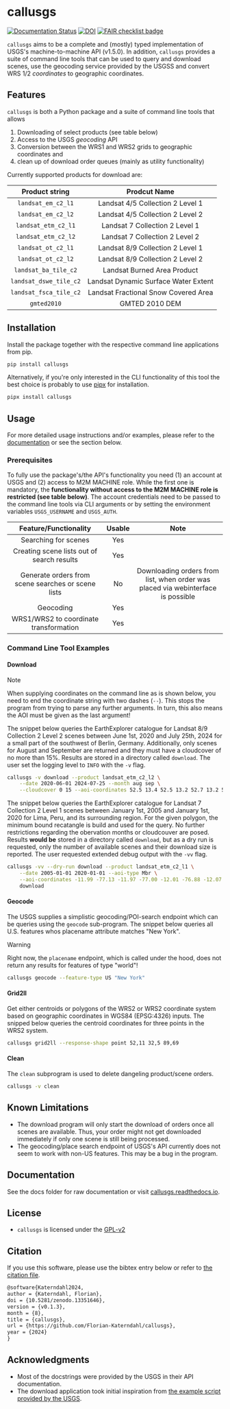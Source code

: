 # callusgs

[![Documentation Status](https://readthedocs.org/projects/callusgs/badge/?version=latest)](https://callusgs.readthedocs.io/en/latest/?badge=latest)
[![DOI](https://zenodo.org/badge/DOI/10.5281/zenodo.13351646.svg)](https://doi.org/10.5281/zenodo.13351646)
[![FAIR checklist badge](https://fairsoftwarechecklist.net/badge.svg)](https://fairsoftwarechecklist.net/v0.2?f=31&a=32113&i=32101&r=133)


`callusgs` aims to be a complete and (mostly) typed implementation of USGS's machine-to-machine API (v1.5.0).
In addition, `callusgs` provides a suite of command line tools that can be used to query and download scenes, 
use the geocoding service provided by the USGSS and convert WRS 1/2 *coordinates* to geographic coordinates.

## Features

`callusgs` is both a Python package and a suite of command line tools that allows

1. Downloading of select products (see table below)
1. Access to the USGS *geocoding* API
1. Conversion between the WRS1 and WRS2 grids to geographic coordinates and
1. clean up of download order queues (mainly as utility functionality)

Currently supported products for download are:

|   **Product string**   |           **Prodcut Name**           |
|:----------------------:|:------------------------------------:|
| `landsat_em_c2_l1`     | Landsat 4/5 Collection 2 Level 1     |
| `landsat_em_c2_l2`     | Landsat 4/5 Collection 2 Level 2     |
| `landsat_etm_c2_l1`    | Landsat 7 Collection 2 Level 1       |
| `landsat_etm_c2_l2`    | Landsat 7 Collection 2 Level 2       |
| `landsat_ot_c2_l1`     | Landsat 8/9 Collection 2 Level 1     |
| `landsat_ot_c2_l2`     | Landsat 8/9 Collection 2 Level 2     |
| `landsat_ba_tile_c2`   | Landsat Burned Area Product          |
| `landsat_dswe_tile_c2` | Landsat Dynamic Surface Water Extent |
| `landsat_fsca_tile_c2` | Landsat Fractional Snow Covered Area |
| `gmted2010`            | GMTED 2010 DEM                       |

## Installation

Install the package together with the respective command line applications from pip.

```bash
pip install callusgs
```

Alternatively, if you're only interested in the CLI functionality of this tool the best choice is probably to use [pipx](https://github.com/pypa/pipx) for installation.

```bash
pipx install callusgs
```

## Usage

For more detailed usage instructions and/or examples, please refer to the [documentation](https://callusgs.readthedocs.io) or see the section below.

### Prerequisites

To fully use the package's/the API's functionality you need (1) an account at USGS and (2) access to M2M MACHINE role.
While the first one is mandatory, the **functionality without access to the M2M MACHINE role is restricted (see table below)**.
The account credentials need to be passed to the command line tools via CLI arguments or by setting the environment variables
`USGS_USERNAME` and `USGS_AUTH`.

|              **Feature/Functionality**             | **Usable** |                               **Note**                                           |
|:--------------------------------------------------:|:----------:|:--------------------------------------------------------------------------------:|
| Searching for scenes                               | Yes        |                                                                                  |
| Creating scene lists out of search results         | Yes        |                                                                                  |
| Generate orders from scene searches or scene lists | No         | Downloading orders from list, when order was placed via webinterface is possible |
| Geocoding                                          | Yes        |                                                                                  |
| WRS1/WRS2 to coordinate transformation             | Yes        |                                                                                  |

### Command Line Tool Examples

#### Download

> [!NOTE]
> When supplying coordinates on the command line as is shown below, you need to end the coordinate string with two dashes (`--`).
> This stops the program from trying to parse any further arguments. In turn, this also means the AOI must be given as the last argument!

The snippet below queries the EarthExplorer catalogue for Landsat 8/9 Collection 2 Level 2 scenes between June 1st, 2020 and
July 25th, 2024 for a small part of the southwest of Berlin, Germany. Additionally, only scenes for August and September are 
returned and they must have a cloudcover of no more than 15%. Results are stored in a directory called `download`. The user 
set the logging level to `INFO` with the `-v` flag.

```bash
callusgs -v download --product landsat_etm_c2_l2 \
    --date 2020-06-01 2024-07-25 --month aug sep \
    --cloudcover 0 15 --aoi-coordinates 52.5 13.4 52.5 13.2 52.7 13.2 52.5 13.4 -- download
```

The snippet below queries the EarthExplorer catalogue for Landsat 7 Collection 2 Level 1 scenes between January 1st, 2005 and
January 1st, 2020 for Lima, Peru, and its surrounding region. For the given polygon, the minimum bound recatangle is build and used for the query.
No further restrictions regarding the obervation months or cloudcouver are posed. Results **would be** stored in a directory called `download`,
but as a dry run is requested, only the number of available scenes and their download size is reported. The user requested extended debug output with
the `-vv` flag.

```bash
callusgs -vv --dry-run download --product landsat_etm_c2_l1 \
    --date 2005-01-01 2020-01-01 --aoi-type Mbr \
    --aoi-coordinates -11.99 -77.13 -11.97 -77.00 -12.01 -76.88 -12.07 -76.88 -12.13 -76.89 -12.07 -77.16 -11.99 -77.13 -- \
    download
```

#### Geocode

The USGS supplies a simplistic geocoding/POI-search endpoint which can be queries using the `geocode` sub-program.
The snippet below queries all U.S. features whos placename attribute matches "New York".

> [!WARNING]
> Right now, the `placename` endpoint, which is called under the hood, does not return any results for features of type "world"!

```bash
callusgs geocode --feature-type US "New York"
```

#### Grid2ll

Get either centroids or polygons of the WRS2 or WRS2 coordinate system based on geographic coordinates in WGS84 (EPSG:4326) inputs.
The snipped below queries the centroid coordinates for three points in the WRS2 system.

```bash
callusgs grid2ll --response-shape point 52,11 32,5 89,69
```

#### Clean

The `clean` subprogram is used to delete dangeling product/scene orders.

```bash
callusgs -v clean
```

## Known Limitations

- The download program will only start the download of orders once all scenes are available. Thus, your order might not get downloaded
immediately if only one scene is still being processed.
- The geocoding/place search endpoint of USGS's API currently does not seem to work with non-US features. This may be a bug in the program.

## Documentation

See the docs folder for raw documentation or visit [callusgs.readthedocs.io](https://callusgs.readthedocs.io).

## License

- `callusgs` is licensed under the [GPL-v2](LICENSE)

## Citation

If you use this software, please use the bibtex entry below or refer to [the citation file](CITATION.cff).

```tex
@software{Katerndahl2024,
author = {Katerndahl, Florian},
doi = {10.5281/zenodo.13351646},
version = {v0.1.3},
month = {8},
title = {callusgs},
url = {https://github.com/Florian-Katerndahl/callusgs},
year = {2024}
}
```

## Acknowledgments

- Most of the docstrings were provided by the USGS in their API documentation.  
- The download application took initial inspiration from [the example script provided by the USGS](https://m2m.cr.usgs.gov/api/docs/example/download_data-py).
